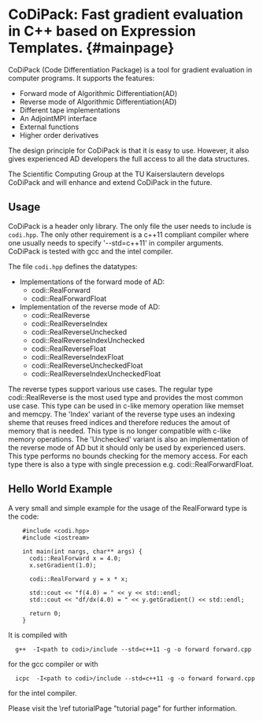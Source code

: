 CoDiPack: Fast gradient evaluation in C++ based on Expression Templates.   {#mainpage}
============

CoDiPack (Code Differentiation Package) is a tool for gradient evaluation in computer programs. It supports the features:
  - Forward mode of Algorithmic Differentiation(AD)
  - Reverse mode of Algorithmic Differentiation(AD)
  - Different tape implementations
  - An AdjointMPI interface
  - External functions
  - Higher order derivatives

The design principle for CoDiPack is that it is easy to use.
However, it also gives experienced AD developers the full access to all the data structures.

The Scientific Computing Group at the TU Kaiserslautern develops CoDiPack and
will enhance and extend CoDiPack in the future.

## Usage

CoDiPack is a header only library.
The only file the user needs to include is `codi.hpp`.
The only other requirement is a c++11 compliant compiler
where one usually needs to specify '--std=c++11' in compiler arguments.
CoDiPack is tested with gcc and the intel compiler.

The file `codi.hpp` defines the datatypes:
 - Implementations of the forward mode of AD:
   - codi::RealForward
   - codi::RealForwardFloat
 - Implementation of the reverse mode of AD:
   - codi::RealReverse
   - codi::RealReverseIndex
   - codi::RealReverseUnchecked
   - codi::RealReverseIndexUnchecked
   - codi::RealReverseFloat
   - codi::RealReverseIndexFloat
   - codi::RealReverseUncheckedFloat
   - codi::RealReverseIndexUncheckedFloat

The reverse types support various use cases. The regular type codi::RealReverse is the most used type and provides
the most common use case. This type can be used in c-like memory operation like memset and memcpy.
The 'Index' variant of the reverse type uses an indexing sheme that reuses freed indices and therefore
reduces the amout of memory that is needed. This type is no longer compatible with c-like memory operations.
The 'Unchecked' variant is also an implementation of the reverse mode of AD but it should only be used by experienced users. This type performs no bounds checking for the memory access.
For each type there is also a type with single precession e.g. codi::RealForwardFloat.

## Hello World Example

A very small and simple example for the usage of the RealForward type is the code:

~~~~{.cpp}
    #include <codi.hpp>
    #include <iostream>

    int main(int nargs, char** args) {
      codi::RealForward x = 4.0;
      x.setGradient(1.0);

      codi::RealForward y = x * x;

      std::cout << "f(4.0) = " << y << std::endl;
      std::cout << "df/dx(4.0) = " << y.getGradient() << std::endl;

      return 0;
    }
~~~~

It is compiled with
~~~~{.txt}
  g++  -I<path to codi>/include --std=c++11 -g -o forward forward.cpp
~~~~
for the gcc compiler or with
~~~~{.txt}
  icpc  -I<path to codi>/include --std=c++11 -g -o forward forward.cpp
~~~~
for the intel compiler.

Please visit the \ref tutorialPage "tutorial page" for further information.

